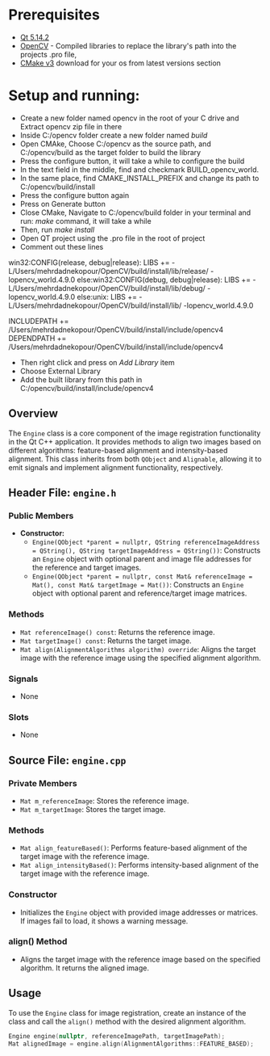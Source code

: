 # Prerequisites

- [Qt 5.14.2](https://download.qt.io/new_archive/qt/5.14/5.14.2)
- [OpenCV](https://opencv.org) - Compiled libraries to replace the library's path into the projects .pro file,
- [CMake v3](https://cmake.org/download/) download for your os from latest versions section

# Setup and running:

- Create a new folder named opencv in the root of your C drive and Extract opencv zip file in there
- Inside C:/opencv folder create a new folder named _build_
- Open CMAke, Choose C:/opencv as the source path, and C:/opencv/build as the target folder to build the library
- Press the configure button, it will take a while to configure the build
- In the text field in the middle, find and checkmark BUILD_opencv_world.
- In the same place, find CMAKE_INSTALL_PREFIX and change its path to C:/opencv/build/install
- Press the configure button again
- Press on Generate button
- Close CMake, Navigate to C:/opencv/build folder in your terminal and run: _make_ command, it will take a while
- Then, run _make install_
- Open QT project using the .pro file in the root of project
- Comment out these lines

win32:CONFIG(release, debug|release): LIBS += -L/Users/mehrdadnekopour/OpenCV/build/install/lib/release/ -lopencv_world.4.9.0
else:win32:CONFIG(debug, debug|release): LIBS += -L/Users/mehrdadnekopour/OpenCV/build/install/lib/debug/ -lopencv_world.4.9.0
else:unix: LIBS += -L/Users/mehrdadnekopour/OpenCV/build/install/lib/ -lopencv_world.4.9.0

INCLUDEPATH += /Users/mehrdadnekopour/OpenCV/build/install/include/opencv4
DEPENDPATH += /Users/mehrdadnekopour/OpenCV/build/install/include/opencv4

- Then right click and press on _Add Library_ item
- Choose External Library
- Add the built library from this path in C:/opencv/build/install/include/opencv4

## Overview

The `Engine` class is a core component of the image registration functionality in the Qt C++ application. It provides methods to align two images based on different algorithms: feature-based alignment and intensity-based alignment. This class inherits from both `QObject` and `Alignable`, allowing it to emit signals and implement alignment functionality, respectively.

## Header File: `engine.h`

### Public Members

- **Constructor:**
  - `Engine(QObject *parent = nullptr, QString referenceImageAddress = QString(), QString targetImageAddress = QString())`: Constructs an `Engine` object with optional parent and image file addresses for the reference and target images.
  - `Engine(QObject *parent = nullptr, const Mat& referenceImage = Mat(), const Mat& targetImage = Mat())`: Constructs an `Engine` object with optional parent and reference/target image matrices.

### Methods

- `Mat referenceImage() const`: Returns the reference image.
- `Mat targetImage() const`: Returns the target image.
- `Mat align(AlignmentAlgorithms algorithm) override`: Aligns the target image with the reference image using the specified alignment algorithm.

### Signals

- None

### Slots

- None

## Source File: `engine.cpp`

### Private Members

- `Mat m_referenceImage`: Stores the reference image.
- `Mat m_targetImage`: Stores the target image.

### Methods

- `Mat align_featureBased()`: Performs feature-based alignment of the target image with the reference image.
- `Mat align_intensityBased()`: Performs intensity-based alignment of the target image with the reference image.

### Constructor

- Initializes the `Engine` object with provided image addresses or matrices. If images fail to load, it shows a warning message.

### align() Method

- Aligns the target image with the reference image based on the specified algorithm. It returns the aligned image.

## Usage

To use the `Engine` class for image registration, create an instance of the class and call the `align()` method with the desired alignment algorithm.

```cpp
Engine engine(nullptr, referenceImagePath, targetImagePath);
Mat alignedImage = engine.align(AlignmentAlgorithms::FEATURE_BASED);
```
